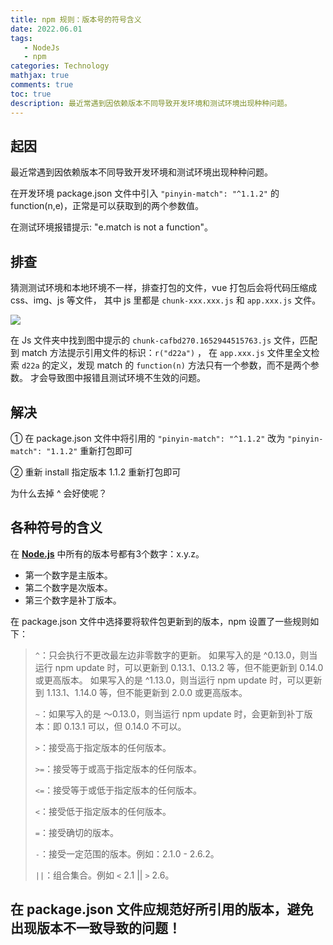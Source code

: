 ```yaml
---
title: npm 规则：版本号的符号含义
date: 2022.06.01
tags: 
   - NodeJs
   - npm
categories: Technology   
mathjax: true 
comments: true
toc: true
description: 最近常遇到因依赖版本不同导致开发环境和测试环境出现种种问题。
---
```



## 起因
最近常遇到因依赖版本不同导致开发环境和测试环境出现种种问题。

在开发环境 package.json 文件中引入 `"pinyin-match": "^1.1.2"` 的 function(n,e)，正常是可以获取到的两个参数值。

在测试环境报错提示: "e.match is not a function"。

## 排查
猜测测试环境和本地环境不一样，排查打包的文件，vue 打包后会将代码压缩成 css、img、js 等文件， 其中 js 里都是 `chunk-xxx.xxx.js` 和 `app.xxx.js` 文件。

![](https://wyiyi.github.io/amber/contents/node/chunk-js.png)

在 Js 文件夹中找到图中提示的 `chunk-cafbd270.1652944515763.js` 文件，匹配到 match 方法提示引用文件的标识：`r("d22a")` ，
在 `app.xxx.js` 文件里全文检索 `d22a` 的定义，发现 match 的 `function(n)` 方法只有一个参数，而不是两个参数。
才会导致图中报错且测试环境不生效的问题。

## 解决
① 在 package.json 文件中将引用的 `"pinyin-match": "^1.1.2"` 改为 `"pinyin-match": "1.1.2"` 重新打包即可

② 重新 install 指定版本 1.1.2 重新打包即可

为什么去掉 ^ 会好使呢？

## 各种符号的含义
在 **[Node.js](http://nodejs.cn/learn/semantic-versioning-using-npm)** 中所有的版本号都有3个数字：x.y.z。
- 第一个数字是主版本。
- 第二个数字是次版本。
- 第三个数字是补丁版本。

在 package.json 文件中选择要将软件包更新到的版本，npm 设置了一些规则如下：

>`^`：只会执行不更改最左边非零数字的更新。 如果写入的是 ^0.13.0，则当运行 npm update 时，可以更新到 0.13.1、0.13.2 等，但不能更新到 0.14.0 或更高版本。 如果写入的是 ^1.13.0，则当运行 npm update 时，可以更新到 1.13.1、1.14.0 等，但不能更新到 2.0.0 或更高版本。
>
>`~`：如果写入的是 〜0.13.0，则当运行 npm update 时，会更新到补丁版本：即 0.13.1 可以，但 0.14.0 不可以。
>
>`>`：接受高于指定版本的任何版本。
>
>`>=`：接受等于或高于指定版本的任何版本。
>
>`<=`：接受等于或低于指定版本的任何版本。
>
>`<`：接受低于指定版本的任何版本。
>
>`=`：接受确切的版本。
>
>`-`：接受一定范围的版本。例如：2.1.0 - 2.6.2。
>
>`||`：组合集合。例如 `<` 2.1 || `>` 2.6。

## 在 package.json 文件应规范好所引用的版本，避免出现版本不一致导致的问题！
